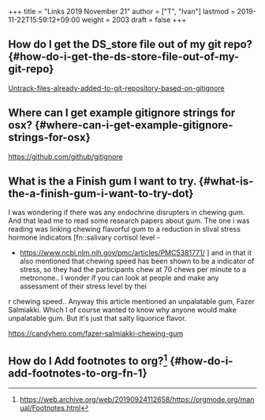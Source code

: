 +++
title = "Links 2019 November 21"
author = ["T", "Ivan"]
lastmod = 2019-11-22T15:59:12+09:00
weight = 2003
draft = false
+++

## How do I get the DS\_store file out of my git repo? {#how-do-i-get-the-ds-store-file-out-of-my-git-repo}

[Untrack-files-already-added-to-git-repository-based-on-gitignore](https://web.archive.org/web/20190521183336/http://www.codeblocq.com/2016/01/Untrack-files-already-added-to-git-repository-based-on-gitignore/)


## Where can I get example gitignore strings for osx? {#where-can-i-get-example-gitignore-strings-for-osx}

<https://github.com/github/gitignore>


## What is the a Finish gum I want to try. {#what-is-the-a-finish-gum-i-want-to-try-dot}

I was wondering if there was any endochrine disrupters in chewing
gum. And that lead me to read some research papers about gum. The
one i was reading was linking chewing flavorful gum to a reduction
in slival stress hormone indicators [fn::salivary cortisol level -

-   <https://www.ncbi.nlm.nih.gov/pmc/articles/PMC5381771/> ] and in
    that it also mentioned that chewing speed has been shown to be a
    indicator of stress, so they had the participants chew at 70
    chews per minute to a metronone.. I wonder if you can look at
    people and make any assessment of their stress level by thei

r
      chewing speed.. Anyway this article mentioned an unpalatable
      gum, Fazer Salmiakki. Which I of course wanted to know why
      anyone would make unpalatable gum. But it's just that salty
      liquorice flavor.

<https://candyhero.com/fazer-salmiakki-chewing-gum>


## How do I Add footnotes to org?[^fn:1] {#how-do-i-add-footnotes-to-org-fn-1}

[^fn:1]: <https://web.archive.org/web/20190924112658/https://orgmode.org/manual/Footnotes.html>
